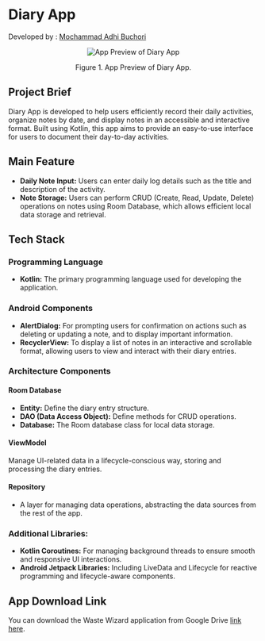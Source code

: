 # Diary App
Developed by : [Mochammad Adhi Buchori](www.linkedin.com/in/mochammad-adhi-b-2049a1136)

<div align="center">
  <img src="https://drive.google.com/uc?id=1HONj0O6r6lEL6zDzHcST-nDBYYunENVA" alt="App Preview of Diary App">
  <p>Figure 1. App Preview of Diary App.</p>
</div>

## Project Brief
Diary App is developed to help users efficiently record their daily activities, organize notes by date, and display notes in an accessible and interactive format. Built using Kotlin, this app aims to provide an easy-to-use interface for users to document their day-to-day activities.

## Main Feature
- **Daily Note Input:** Users can enter daily log details such as the title and description of the activity.
- **Note Storage:** Users can perform CRUD (Create, Read, Update, Delete) operations on notes using Room Database, which allows efficient local data storage and retrieval.

## Tech Stack

### Programming Language
- **Kotlin:** The primary programming language used for developing the application.

### Android Components
- **AlertDialog:** For prompting users for confirmation on actions such as deleting or updating a note, and to display important information.
- **RecyclerView:** To display a list of notes in an interactive and scrollable format, allowing users to view and interact with their diary entries.

### Architecture Components

#### Room Database

- **Entity:** Define the diary entry structure.
- **DAO (Data Access Object):** Define methods for CRUD operations.
- **Database:** The Room database class for local data storage.

#### ViewModel
Manage UI-related data in a lifecycle-conscious way, storing and processing the diary entries.

#### Repository
- A layer for managing data operations, abstracting the data sources from the rest of the app.

### Additional Libraries:
- **Kotlin Coroutines:** For managing background threads to ensure smooth and responsive UI interactions.
- **Android Jetpack Libraries:** Including LiveData and Lifecycle for reactive programming and lifecycle-aware components.

## App Download Link
You can download the Waste Wizard application from Google Drive [link here](https://drive.google.com/file/d/1HMtD4Wcqq_OKf2lxQkI_FZhg_nsmv-a8/view?usp=drive_link).
